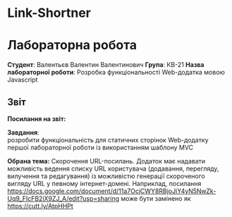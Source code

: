 # Link-Shortner

# Лабораторна робота

**Студент**: Валентьєв Валентин Валентинович 
**Група**: КВ-21
**Назва лабораторної роботи**: Розробка функціональності Web-додатка мовою Javascript

## Звіт
**Посилання на звіт:** 

**Завдання**:  
розробити функціональність для статичних сторінок Web-додатку першої лабораторної роботи із використанням шаблону MVC


**Обрана тема:**
Скорочення URL-посилань. Додаток має надавати можливість ведення списку URL користувача (додавання, перегляду, вилучення та редагування) із можливістю генерації скороченого вигляду URL у певному інтернет-домені. Наприклад, посилання https://docs.google.com/document/d/11a7OcjCWY8RBjoJiY4yN5NwZk-Uq9_FIcFB2iX9ZJ_A/edit?usp=sharing може бути замінено як https://cutt.ly/AtpHHPt 
